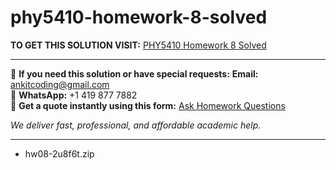 # phy5410-homework-8-solved
**TO GET THIS SOLUTION VISIT:** [PHY5410 Homework 8 Solved](https://www.ankitcodinghub.com/product/phy-5410-homework-week-8-solved/)


---

📩 **If you need this solution or have special requests:** **Email:** ankitcoding@gmail.com  
📱 **WhatsApp:** +1 419 877 7882  
📄 **Get a quote instantly using this form:** [Ask Homework Questions](https://www.ankitcodinghub.com/services/ask-homework-questions/)

*We deliver fast, professional, and affordable academic help.*

---

<ul class="ultimate-downloadable-products-list" data-product-id="116614">                <li class="ultimate-downloadable-products-name">
                    <span class="ultimate-downloadable-products-wrapper">
                        <span class="ultimate-downloadable-products-title">
                            hw08-2u8f6t.zip                        </span>
                    </span>
                </li>
            </ul>
